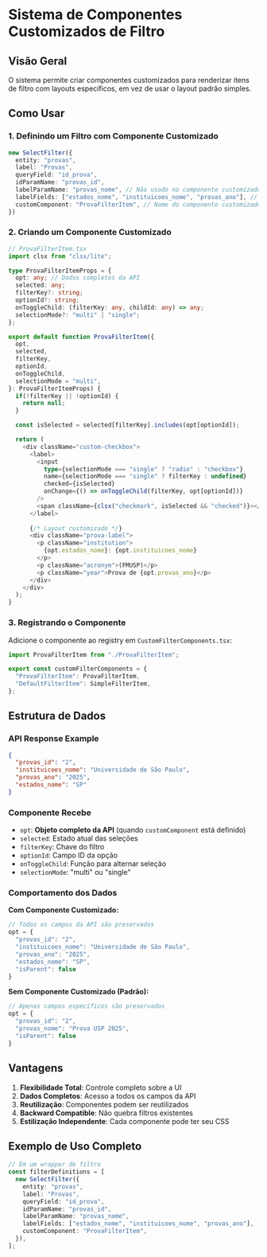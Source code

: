 # Sistema de Componentes Customizados de Filtro

## Visão Geral

O sistema permite criar componentes customizados para renderizar itens de filtro com layouts específicos, em vez de usar o layout padrão simples.

## Como Usar

### 1. Definindo um Filtro com Componente Customizado

```typescript
new SelectFilter({
  entity: "provas",
  label: "Provas",
  queryField: "id_prova",
  idParamName: "provas_id",
  labelParamName: "provas_nome", // Não usado no componente customizado
  labelFields: ["estados_nome", "instituicoes_nome", "provas_ano"], // Campos disponíveis
  customComponent: "ProvaFilterItem", // Nome do componente customizado
})
```

### 2. Criando um Componente Customizado

```typescript
// ProvaFilterItem.tsx
import clsx from "clsx/lite";

type ProvaFilterItemProps = {
  opt: any; // Dados completos da API
  selected: any;
  filterKey?: string;
  optionId?: string;
  onToggleChild: (filterKey: any, childId: any) => any;
  selectionMode?: "multi" | "single";
};

export default function ProvaFilterItem({
  opt,
  selected,
  filterKey,
  optionId,
  onToggleChild,
  selectionMode = "multi",
}: ProvaFilterItemProps) {
  if(!filterKey || !optionId) {
    return null;
  }

  const isSelected = selected[filterKey].includes(opt[optionId]);

  return (
    <div className="custom-checkbox">
      <label>
        <input
          type={selectionMode === "single" ? "radio" : "checkbox"}
          name={selectionMode === "single" ? filterKey : undefined}
          checked={isSelected}
          onChange={() => onToggleChild(filterKey, opt[optionId])}
        />
        <span className={clsx("checkmark", isSelected && "checked")}></span>
      </label>
      
      {/* Layout customizado */}
      <div className="prova-label">
        <p className="institution">
          {opt.estados_nome}: {opt.instituicoes_nome}
        </p>
        <p className="acronym">(FMUSP)</p>
        <p className="year">Prova de {opt.provas_ano}</p>
      </div>
    </div>
  );
}
```

### 3. Registrando o Componente

Adicione o componente ao registry em `CustomFilterComponents.tsx`:

```typescript
import ProvaFilterItem from "./ProvaFilterItem";

export const customFilterComponents = {
  "ProvaFilterItem": ProvaFilterItem,
  "DefaultFilterItem": SimpleFilterItem,
};
```

## Estrutura de Dados

### API Response Example
```json
{
  "provas_id": "2",
  "instituicoes_nome": "Universidade de São Paulo",
  "provas_ano": "2025",
  "estados_nome": "SP"
}
```

### Componente Recebe
- `opt`: **Objeto completo da API** (quando `customComponent` está definido)
- `selected`: Estado atual das seleções
- `filterKey`: Chave do filtro
- `optionId`: Campo ID da opção
- `onToggleChild`: Função para alternar seleção
- `selectionMode`: "multi" ou "single"

### Comportamento dos Dados

**Com Componente Customizado:**
```typescript
// Todos os campos da API são preservados
opt = {
  "provas_id": "2",
  "instituicoes_nome": "Universidade de São Paulo", 
  "provas_ano": "2025",
  "estados_nome": "SP",
  "isParent": false
}
```

**Sem Componente Customizado (Padrão):**
```typescript
// Apenas campos específicos são preservados
opt = {
  "provas_id": "2",
  "provas_nome": "Prova USP 2025",
  "isParent": false
}
```

## Vantagens

1. **Flexibilidade Total**: Controle completo sobre a UI
2. **Dados Completos**: Acesso a todos os campos da API
3. **Reutilização**: Componentes podem ser reutilizados
4. **Backward Compatible**: Não quebra filtros existentes
5. **Estilização Independente**: Cada componente pode ter seu CSS

## Exemplo de Uso Completo

```typescript
// Em um wrapper de filtro
const filterDefinitions = [
  new SelectFilter({
    entity: "provas",
    label: "Provas",
    queryField: "id_prova",
    idParamName: "provas_id",
    labelParamName: "provas_nome",
    labelFields: ["estados_nome", "instituicoes_nome", "provas_ano"],
    customComponent: "ProvaFilterItem",
  }),
];
``` 